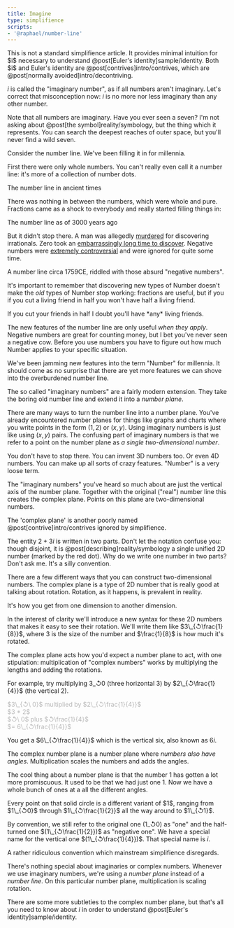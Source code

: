 ```yaml
---
title: Imagine
type: simplifience
scripts:
- '@raphael/number-line'
---
```


<div class="caution" markdown="block">
This is not a standard simplifience article. It provides minimal intuition for $i$ necessary to understand @post[Euler's identity]sample/identity. Both $i$ and Euler's identity are @post[contrives]intro/contrives, which are @post[normally avoided]intro/decontriving.
</div>

$i$ is called the "imaginary number", as if all numbers aren't imaginary. Let's correct that misconception now: $i$ is no more <span class="info" markdown="inline">nor less</span> imaginary than any other number.

<aside class="info" markdown="block">
Note that all numbers are imaginary. Have you ever seen a seven? I'm not asking about @post[the symbol]reality/symbology, but the thing which it represents. You can search the deepest reaches of outer space, but you'll never find a wild seven.
</aside>

Consider the number line. We've been filling it in for millennia.

First there were only whole numbers. You can't really even call it a number line: it's more of a collection of number dots.

<div class="number-line" data-only-numbers="yes" data-positives="yes"></div>
<aside class="info" markdown="block">
The number line in ancient times
</aside>

There was nothing in between the numbers, which were whole and pure. Fractions came as a shock to everybody and really started filling things in:

<div class="number-line" data-positives="yes"></div>
<aside class="info" markdown="block">
The number line as of 3000 years ago
</aside>

But it didn't stop there. A man was allegedly [murdered](http://www.youtube.com/watch?v=X1E7I7_r3Cw) for discovering irrationals. Zero took an [embarrassingly long time to discover](http://yaleglobal.yale.edu/about/zero.jsp). Negative numbers were [extremely controversial](http://en.wikipedia.org/wiki/Negative_number#History) and were ignored for quite some time.

<div class="number-line"></div>
<aside class="info" markdown="block">
A number line circa 1759CE, riddled with those absurd "negative numbers".
</aside>

It's important to remember that discovering new types of Number doesn't make the *old* types of Number stop working: fractions are useful, but if you if you cut a living friend in half you won't have <span class="info" markdown="inline">half a living friend</span>.

<aside class="info" markdown="block">
If you cut your friends in half I doubt you'll have *any* living friends.
</aside>

The new features of the number line are only useful *when they apply*. Negative numbers are great for counting money, but I bet you've never seen a negative cow. Before you use numbers you have to figure out how much Number applies to your specific situation.

We've been jamming new features into the term "Number" for millennia. It should come as no surprise that there are yet more features we can shove into the overburdened number line.

The so called "imaginary numbers" are a fairly modern extension. They take the boring old number line and extend it into a *number plane*.

<div class="number-plane"></div>

There are many ways to turn the number line into a number plane. You've already encountered number planes for things like graphs and charts where you write points in the form $(1, 2)$ or $(x, y)$. Using imaginary numbers is just like using $(x, y)$ pairs. The confusing part of imaginary numbers is that we refer to a point on the number plane as *a single <span class="info" markdown="inline">two-dimensional number</span>*.

<aside class="info" markdown="block">
You don't have to stop there. You can invent 3D numbers too. Or even 4D numbers. You can make up all sorts of crazy features. "Number" is a very loose term.
</aside>

The "imaginary numbers" you've heard so much about are just the vertical axis of the number plane. Together with the original ("real") number line this creates the <span class="info" markdown="inline">complex plane</span>. Points on this plane are two-dimensional numbers.

<aside class="info" markdown="block">
The 'complex plane' is another poorly named @post[contrive]intro/contrives ignored by simplifience.
</aside>

<div class="complex-plane"></div>

The entity $2 + 3i$ is written in two parts. Don't let the notation confuse you: though disjoint, it is @post[describing]reality/symbology a single unified 2D number (marked by the red dot). Why do we write one number in two parts? Don't ask me. It's a silly convention.

There are a few different ways that you can construct two-dimensional numbers. The complex plane is a type of 2D number that is really good at talking about rotation. Rotation, as it happens, is <span class="info" markdown="inline">prevalent in reality</span>.

<aside class="info" markdown="block">
It's how you get from one dimension to another dimension.
</aside>

In the interest of clarity we'll introduce a new syntax for these 2D numbers that makes it easy to see their rotation. We'll write them like $3\_{↺\frac{1}{8}}$, where $3$ is the size of the number and $\frac{1}{8}$ is how much it's rotated.

The complex plane acts how you'd expect a number plane to act, with one stipulation: multiplication of "complex numbers" works by multiplying the lengths and adding the rotations.

For example, try multiplying $3\_{↺0}$ (three horizontal 3) by $2\_{↺\frac{1}{4}}$ (the vertical 2).

<div class="polar-plane"></div>

<div class="asides">
<style>
  .tick {opacity: 0.3}
  .tick.active {opacity: 1}
</style>
<aside class="info tick zero" markdown="block">
$3\_{↺\ 0}$ multiplied by $2\_{↺\frac{1}{4}}$
</aside>
<aside class="info tick one" markdown="block">
$3 * 2$
</aside>
<aside class="info tick two" markdown="block">
$↺\ 0$ plus $↺\frac{1}{4}$
</aside>
<aside class="info tick three" markdown="block">
$= 6\_{↺\frac{1}{4}}$
</aside>


</div>

You get a $6\_{↺\frac{1}{4}}$ which is the vertical six, also known as $6i$.

The complex number plane is a number plane where *numbers also have angles*. Multiplication scales the numbers and adds the angles.

The cool thing about a number plane is that the number $1$ has gotten a lot more promiscuous. It used to be that we had just one $1$. Now we have a whole bunch of ones at a all the different angles.

<div class="one-plane"></div>
<aside class="info" markdown="block">
Every point on that solid circle is a different variant of $1$, ranging from $1\_{↺0}$ through $1\_{↺\frac{1}{2}}$ all the way around to $1\_{↺1}$.
</aside>



By <span class="info" markdown="inline">convention</span>, we still refer to the original one $(1\_{↺0})$ as "one" and the half-turned one $(1\_{↺\frac{1}{2}})$ as "negative one". We have a special name for the vertical one $(1\_{↺\frac{1}{4}})$. That special name is $i$.

<aside class="info" markdown="block">
A rather ridiculous convention which mainstream simplifience disregards.
</aside>


There's nothing special about imaginaries or complex numbers. Whenever we use imaginary numbers, we're using a *number plane* instead of a *number line*. On this particular number plane, multiplication is scaling rotation.

There are some more subtleties to the complex number plane, but that's all you need to know about $i$ in order to understand @post[Euler's identity]sample/identity.
